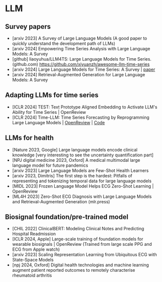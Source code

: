  # LLM

## Survey papers
- [arxiv 2023] A Survey of Large Language Models  (A good paper to quickly understand the development path of LLMs)
- [arxiv 2024] Empowering Time Series Analysis with Large Language Models: A Survey
- [github] liaoyuhua/LLM4TS: Large Language Models for Time Series. (github.com) 
https://github.com/xiyuanzh/awesome-llm-time-series
- [arxiv 2024] Large Language Models for Time Series: A Survey | [paper](https://arxiv.org/abs/2402.01801)
- [arxiv 2024] Retrieval-Augmented Generation for Large Language Models: A Survey

## Adapting LLMs for time series
- [ICLR 2024] TEST: Text Prototype Aligned Embedding to Activate LLM's Ability for Time Series | OpenReview
- [ICLR 2024] Time-LLM: Time Series Forecasting by Reprogramming Large Language Models | [OpenReview](https://openreview.net/forum?id=Unb5CVPtae) | [Code](https://github.com/KimMeen/Time-LLM)

## LLMs for health
- [Nature 2023, Google] Large language models encode clinical knowledge [very interesting to see the uncertainty quantification part]
- [NPJ digital medicine 2023, Oxford] A medical multimodal large language model for future pandemics
- [arxiv 2023] Large Language Models are Few-Shot Health Learners
- [arxiv 2023, Dimitris] The first step is the hardest: Pitfalls of representing and tokenizing temporal data for large language models
- [MIDL 2023] Frozen Language Model Helps ECG Zero-Shot Learning | OpenReview
- [ML4H 2023]  Zero-Shot ECG Diagnosis with Large Language Models and Retrieval-Augmented Generation (mlr.press)

## Biosignal foundation/pre-trained model
- [CHIL 2022] ClinicalBERT: Modeling Clinical Notes and Predicting Hospital Readmission
- [ICLR 2024, Apple] Large-scale training of foundation models for wearable biosignals | OpenReview (Trained from large scale PPG and ECG from Apple watch)
- [arxiv 2023] Scaling Representation Learning from Ubiquitous ECG with State-Space Models
- [npj 2024, Oxford] Digital health technologies and machine learning augment patient reported outcomes to remotely characterise rheumatoid arthritis
